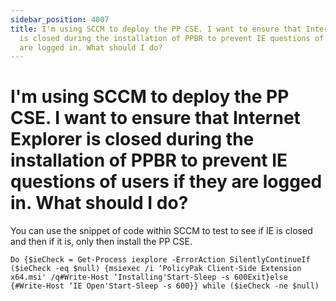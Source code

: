 ```yaml
---
sidebar_position: 4007
title: I'm using SCCM to deploy the PP CSE. I want to ensure that Internet Explorer
  is closed during the installation of PPBR to prevent IE questions of users if they
  are logged in. What should I do?
---
```


# I'm using SCCM to deploy the PP CSE. I want to ensure that Internet Explorer is closed during the installation of PPBR to prevent IE questions of users if they are logged in. What should I do?

You can use the snippet of code within SCCM to test to see if IE is closed and then if it is, only then install the PP CSE.

```
Do {$ieCheck = Get-Process iexplore -ErrorAction SilentlyContinueIf ($ieCheck -eq $null) {msiexec /i ‘PolicyPak Client-Side Extension x64.msi' /q#Write-Host ‘Installing'Start-Sleep -s 600Exit}else {#Write-Host ‘IE Open'Start-Sleep -s 600}} while ($ieCheck -ne $null)
```